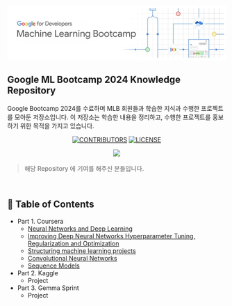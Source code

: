 
<div align="center">
  <img src="/assets/img/Group.jpg" alt="Group Image" />
</div>

## Google ML Bootcamp 2024 Knowledge Repository
Google Bootcamp 2024를 수료하며 MLB 회원들과 학습한 지식과 수행한 프로젝트를 모아둔 저장소입니다.
이 저장소는 학습한 내용을 정리하고, 수행한 프로젝트를 홍보하기 위한 목적을 가지고 있습니다.

<div align=center>

[![CONTRIBUTORS](https://img.shields.io/badge/contributors-40-green.svg?style=flat-square)](https://github.com/JaeYeopHan/Interview_Question_for_Beginner/blob/master/CONTRIBUTING.md)
[![LICENSE](https://img.shields.io/dub/l/vibe-d.svg?style=flat-square)](https://github.com/JaeYeopHan/Interview_Question_for_Beginner/blob/master/LICENSE)

<a href="https://github.com/hoon0303/Survey-Recommender/graphs/contributors"><img src="https://readme-contributors.now.sh/hoon0303/Survey-Recommender?extension=jpg&width=400&aspectRatio=2"></a>

</div>

> 해당 Repository 에 기여를 해주신 분들입니다.

</br>

## :memo: Table of Contents

- Part 1. Coursera
  - [Neural Networks and Deep Learning](https://github.com/hoon0303/Google_ML_Bootcamp_2024/tree/main/01%20Neural%20Networks%20and%20Deep%20Learning)
  - [Improving Deep Neural Networks Hyperparameter Tuning, Regularization and Optimization](https://github.com/hoon0303/Google_ML_Bootcamp_2024/tree/main/02%20Improving%20Deep%20Neural%20Networks%20Hyperparameter%20Tuning%2C%20Regularization%20and%20Optimization)
  - [Structuring machine learning projects](https://github.com/hoon0303/Google_ML_Bootcamp_2024/tree/main/03%20Structuring%20machine%20learning%20projects)
  - [Convolutional Neural Networks](https://github.com/hoon0303/Google_ML_Bootcamp_2024/tree/main/04%20Convolutional%20Neural%20Networks)
  - [Sequence Models](https://github.com/hoon0303/Google_ML_Bootcamp_2024/tree/main/05%20Sequence%20Models)
- Part 2. Kaggle
  - Project
- Part 3. Gemma Sprint
  - Project

